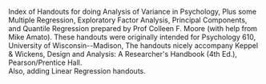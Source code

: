Index of Handouts for doing Analysis of Variance in Psychology, 
Plus some Multiple Regression, Exploratory Factor Analysis, Principal Components, and Quantile Regression
prepared by Prof Colleen F. Moore (with help from Mike Amato). 
These handouts were originally intended for Psychology 610, University of Wisconsin--Madison, 
The handouts nicely accompany Keppel & Wickens, Design and Analysis: A Researcher's Handbook (4th Ed.), Pearson/Prentice Hall.          
Also, adding Linear Regression handouts. 
    
    
